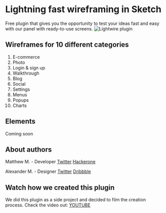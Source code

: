 # Lightning fast wireframing in Sketch
Free plugin that gives you the opportunity to test your ideas fast and easy with our panel with ready-to-use screens.
![Lightwire plugin](http://lightwireplugin.com/lw.png)

## Wireframes for 10 different categories
1. E-commerce
2. Photo
3. Login & sign up
4. Walkthrough
5. Blog
6. Social
7. Settings
8. Menus
9. Popups
10. Charts

## Elements
Coming soon

## About authors 
Matthew M. - Developer [Twitter](https://twitter.com/killr0x33d) [Hackerone](https://hackerone.com/killr0x33d)

Alexander M. - Designer [Twitter](https://twitter.com/alxquare) [Dribbble](https://dribbble.com/Alxquare)

## Watch how we created this plugin
We did this plugin as a side project and decided to film the creation process. Check the video out: 
[YOUTUBE](https://www.youtube.com/watch?v=1MlwVMMWrTY)
